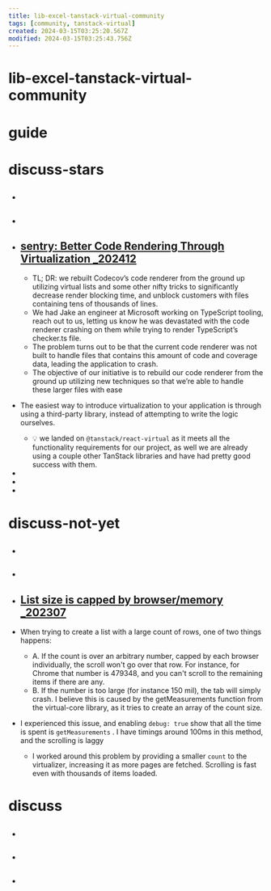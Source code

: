 ```yaml
---
title: lib-excel-tanstack-virtual-community
tags: [community, tanstack-virtual]
created: 2024-03-15T03:25:20.567Z
modified: 2024-03-15T03:25:43.756Z
---
```


# lib-excel-tanstack-virtual-community

# guide

# discuss-stars
- ## 

- ## 

- ## [sentry: Better Code Rendering Through Virtualization _202412](https://sentry.engineering/blog/better-code-rendering-through-virtualization)
  - TL; DR: we rebuilt Codecov’s code renderer from the ground up utilizing virtual lists and some other nifty tricks to significantly decrease render blocking time, and unblock customers with files containing tens of thousands of lines.
  - We had Jake an engineer at Microsoft working on TypeScript tooling, reach out to us, letting us know he was devastated with the code renderer crashing on them while trying to render TypeScript’s checker.ts file. 
  - The problem turns out to be that the current code renderer was not built to handle files that contains this amount of code and coverage data, leading the application to crash. 
  - The objective of our initiative is to rebuild our code renderer from the ground up utilizing new techniques so that we’re able to handle these larger files with ease
- The easiest way to introduce virtualization to your application is through using a third-party library, instead of attempting to write the logic ourselves. 
  - 💡 we landed on `@tanstack/react-virtual` as it meets all the functionality requirements for our project, as well we are already using a couple other TanStack libraries and have had pretty good success with them.
- 
- 
- 

# discuss-not-yet
- ## 

- ## 

- ## [List size is capped by browser/memory _202307](https://github.com/TanStack/virtual/issues/565)
- When trying to create a list with a large count of rows, one of two things happens:
  - A. If the count is over an arbitrary number, capped by each browser individually, the scroll won't go over that row. For instance, for Chrome that number is 479348, and you can't scroll to the remaining items if there are any.
  - B. If the number is too large (for instance 150 mil), the tab will simply crash. I believe this is caused by the getMeasurements function from the virtual-core library, as it tries to create an array of the count size.
- I experienced this issue, and enabling `debug: true` show that all the time is spent is `getMeasurements` . I have timings around 100ms in this method, and the scrolling is laggy 
  - I worked around this problem by providing a smaller `count` to the virtualizer, increasing it as more pages are fetched. Scrolling is fast even with thousands of items loaded.

# discuss
- ## 

- ## 

- ## 
